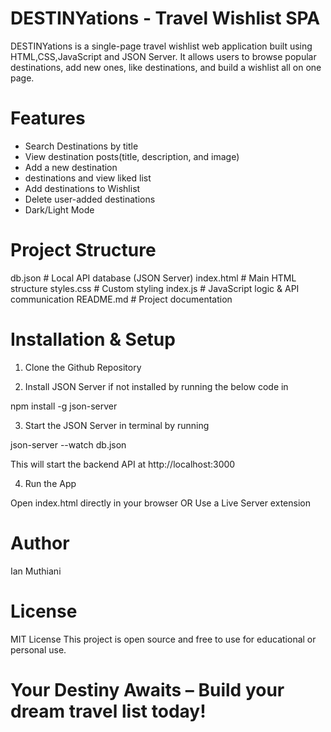 # DESTINYations - Travel Wishlist SPA

DESTINYations is a single-page travel wishlist web application built using HTML,CSS,JavaScript and JSON Server. It allows users to browse popular destinations, add new ones, like destinations, and build a wishlist all on one page.

# Features

- Search Destinations by title
- View destination posts(title, description, and image)
- Add a new destination
- destinations and view liked list
- Add destinations to Wishlist
- Delete user-added destinations
- Dark/Light Mode

# Project Structure

db.json         # Local API database (JSON Server)
index.html      # Main HTML structure
styles.css      # Custom styling
index.js        # JavaScript logic & API communication
README.md       # Project documentation

# Installation & Setup
1. Clone the Github Repository

2. Install JSON Server if not installed by running the below code in 

npm install -g json-server

3. Start the JSON Server in terminal by running

json-server --watch db.json

This will start the backend API at http://localhost:3000

4. Run the App

Open index.html directly in your browser
OR
Use a Live Server extension

# Author
Ian Muthiani

# License
MIT License
This project is open source and free to use for educational or personal use.

# Your Destiny Awaits – Build your dream travel list today!
